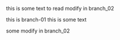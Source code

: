 this is some text to read
modify in branch_02


this is branch-01
this is some text 



some modify in branch_02

